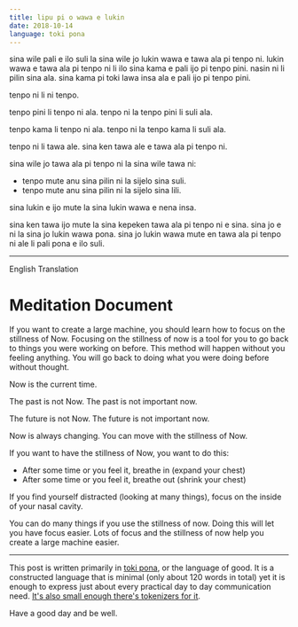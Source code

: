 ```yaml
---
title: lipu pi o wawa e lukin
date: 2018-10-14
language: toki pona
---
```


sina wile pali e ilo suli la sina wile jo lukin wawa e tawa ala pi tenpo ni.
lukin wawa e tawa ala pi tenpo ni li ilo sina kama e pali ijo pi tenpo pini.
nasin ni li pilin sina ala. sina kama pi toki lawa insa ala e pali ijo pi
tenpo pini.

tenpo ni li ni tenpo.

tenpo pini li tenpo ni ala.
tenpo ni la tenpo pini li suli ala.

tenpo kama li tenpo ni ala.
tenpo ni la tenpo kama li suli ala.

tenpo ni li tawa ale.
sina ken tawa ale e tawa ala pi tenpo ni.

sina wile jo tawa ala pi tenpo ni la sina wile tawa ni:

- tenpo mute anu sina pilin ni la sijelo sina suli.
- tenpo mute anu sina pilin ni la sijelo sina lili.

sina lukin e ijo mute la sina lukin wawa e nena insa.

sina ken tawa ijo mute la sina kepeken tawa ala pi tenpo ni e sina.
sina jo e ni la sina jo lukin wawa pona.
sina jo lukin wawa mute en tawa ala pi tenpo ni ale li pali pona e ilo suli.

---

English Translation

# Meditation Document

If you want to create a large machine, you should learn how to focus on the
stillness of Now. Focusing on the stillness of now is a tool for you to go back
to things you were working on before. This method will happen without you
feeling anything. You will go back to doing what you were doing before without
thought.

Now is the current time.

The past is not Now.
The past is not important now.

The future is not Now.
The future is not important now.

Now is always changing.
You can move with the stillness of Now.

If you want to have the stillness of Now, you want to do this:

- After some time or you feel it, breathe in (expand your chest)
- After some time or you feel it, breathe out (shrink your chest)

If you find yourself distracted (looking at many things), focus on the inside of
your nasal cavity.

You can do many things if you use the stillness of now. Doing this will let you
have focus easier. Lots of focus and the stillness of now help you create a large
machine easier.

---

This post is written primarily in [toki pona](http://tokipona.net/tp/Default.aspx),
or the language of good. It is a constructed language that is minimal (only about
120 words in total) yet it is enough to express just about every practical day to
day communication need. [It's also small enough there's tokenizers for it](https://github.com/Xe/x/blob/master/web/tokiponatokens/toki_pona.go).

Have a good day and be well.

